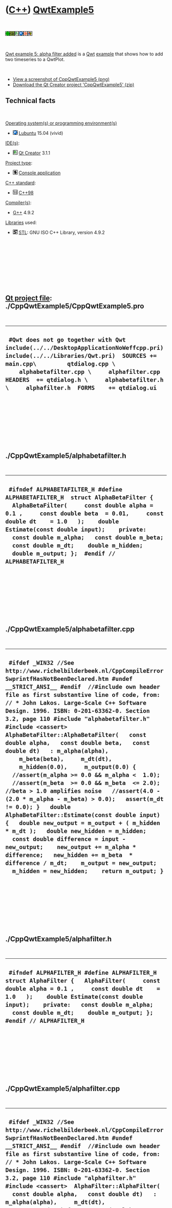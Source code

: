 



 

 

 

 

 

([C++](Cpp.md)) [QwtExample5](CppQwtExample5.md)
==================================================

 

![Qwt](PicQwt.png)![Qt](PicQt.png)![Qt
Creator](PicQtCreator.png)![Lubuntu](PicLubuntu.png)![Ubuntu](PicUbuntu.png)![Windows](PicWindows.png)

 

[Qwt example 5: alpha filter added](CppQwtExample5.md) is a
[Qwt](CppQwt.md) [example](CppExample.md) that shows how to add two
timeseries to a QwtPlot.

 

-   [View a screenshot of CppQwtExample5 (png)](CppQwtExample5.png)
-   [Download the Qt Creator project
    'CppQwtExample5' (zip)](CppQwtExample5.zip)

Technical facts
---------------

 

[Operating system(s) or programming environment(s)](CppOs.md)

-   ![Lubuntu](PicLubuntu.png) [Lubuntu](CppLubuntu.md) 15.04 (vivid)

[IDE(s)](CppIde.md):

-   ![Qt Creator](PicQtCreator.png) [Qt Creator](CppQtCreator.md) 3.1.1

[Project type](CppQtProjectType.md):

-   ![console](PicConsole.png) [Console
    application](CppConsoleApplication.md)

[C++ standard](CppStandard.md):

-   ![C++98](PicCpp98.png) [C++98](Cpp98.md)

[Compiler(s)](CppCompiler.md):

-   [G++](CppGpp.md) 4.9.2

[Libraries](CppLibrary.md) used:

-   ![STL](PicStl.png) [STL](CppStl.md): GNU ISO C++ Library, version
    4.9.2

 

 

 

 

 

[Qt project file](CppQtProjectFile.md): ./CppQwtExample5/CppQwtExample5.pro
----------------------------------------------------------------------------

 

  ---------------------------------------------------------------------------------------------------------------------------------------------------------------------------------------------------------------------------------------------------------------------------------------------------------------
  ` #Qwt does not go together with Qwt include(../../DesktopApplicationNoWeffcpp.pri) include(../../Libraries/Qwt.pri)  SOURCES += main.cpp\         qtdialog.cpp \     alphabetafilter.cpp \     alphafilter.cpp  HEADERS  += qtdialog.h \     alphabetafilter.h \     alphafilter.h  FORMS    += qtdialog.ui`
  ---------------------------------------------------------------------------------------------------------------------------------------------------------------------------------------------------------------------------------------------------------------------------------------------------------------

 

 

 

 

 

./CppQwtExample5/alphabetafilter.h
----------------------------------

 

  ----------------------------------------------------------------------------------------------------------------------------------------------------------------------------------------------------------------------------------------------------------------------------------------------------------------------------------------------------------------------------------------------------
  ` #ifndef ALPHABETAFILTER_H #define ALPHABETAFILTER_H  struct AlphaBetaFilter {   AlphaBetaFilter(     const double alpha = 0.1 ,     const double beta  = 0.01,     const double dt    = 1.0   );    double Estimate(const double input);    private:   const double m_alpha;   const double m_beta;   const double m_dt;    double m_hidden;   double m_output; };  #endif // ALPHABETAFILTER_H`
  ----------------------------------------------------------------------------------------------------------------------------------------------------------------------------------------------------------------------------------------------------------------------------------------------------------------------------------------------------------------------------------------------------

 

 

 

 

 

./CppQwtExample5/alphabetafilter.cpp
------------------------------------

 

  -------------------------------------------------------------------------------------------------------------------------------------------------------------------------------------------------------------------------------------------------------------------------------------------------------------------------------------------------------------------------------------------------------------------------------------------------------------------------------------------------------------------------------------------------------------------------------------------------------------------------------------------------------------------------------------------------------------------------------------------------------------------------------------------------------------------------------------------------------------------------------------------------------------------------------------------------------------------------------------------------------------------------------------------------------------------------------------------------------------------------
  ` #ifdef _WIN32 //See http://www.richelbilderbeek.nl/CppCompileErrorSwprintfHasNotBeenDeclared.htm #undef __STRICT_ANSI__ #endif  //#include own header file as first substantive line of code, from: // * John Lakos. Large-Scale C++ Software Design. 1996. ISBN: 0-201-63362-0. Section 3.2, page 110 #include "alphabetafilter.h"  #include <cassert>  AlphaBetaFilter::AlphaBetaFilter(   const double alpha,   const double beta,   const double dt)   : m_alpha(alpha),     m_beta(beta),     m_dt(dt),     m_hidden(0.0),     m_output(0.0) {   //assert(m_alpha >= 0.0 && m_alpha <  1.0);   //assert(m_beta  >= 0.0 && m_beta  <= 2.0); //beta > 1.0 amplifies noise   //assert(4.0 - (2.0 * m_alpha - m_beta) > 0.0);   assert(m_dt != 0.0); }   double AlphaBetaFilter::Estimate(const double input) {   double new_output = m_output + ( m_hidden * m_dt );   double new_hidden = m_hidden;    const double difference = input - new_output;    new_output += m_alpha * difference;   new_hidden += m_beta  * difference / m_dt;    m_output = new_output;   m_hidden = new_hidden;    return m_output; }`
  -------------------------------------------------------------------------------------------------------------------------------------------------------------------------------------------------------------------------------------------------------------------------------------------------------------------------------------------------------------------------------------------------------------------------------------------------------------------------------------------------------------------------------------------------------------------------------------------------------------------------------------------------------------------------------------------------------------------------------------------------------------------------------------------------------------------------------------------------------------------------------------------------------------------------------------------------------------------------------------------------------------------------------------------------------------------------------------------------------------------------

 

 

 

 

 

./CppQwtExample5/alphafilter.h
------------------------------

 

  -------------------------------------------------------------------------------------------------------------------------------------------------------------------------------------------------------------------------------------------------------------------------------------------------------
  ` #ifndef ALPHAFILTER_H #define ALPHAFILTER_H  struct AlphaFilter {   AlphaFilter(     const double alpha = 0.1 ,     const double dt    = 1.0   );    double Estimate(const double input);    private:   const double m_alpha;   const double m_dt;    double m_output; };  #endif // ALPHAFILTER_H`
  -------------------------------------------------------------------------------------------------------------------------------------------------------------------------------------------------------------------------------------------------------------------------------------------------------

 

 

 

 

 

./CppQwtExample5/alphafilter.cpp
--------------------------------

 

  ----------------------------------------------------------------------------------------------------------------------------------------------------------------------------------------------------------------------------------------------------------------------------------------------------------------------------------------------------------------------------------------------------------------------------------------------------------------------------------------------------------------------------------------------------------------------------------------------------------------------------------------------------------------------------------------------------------------------------------------------------------------------------------------------------------------------------------------------------
  ` #ifdef _WIN32 //See http://www.richelbilderbeek.nl/CppCompileErrorSwprintfHasNotBeenDeclared.htm #undef __STRICT_ANSI__ #endif  //#include own header file as first substantive line of code, from: // * John Lakos. Large-Scale C++ Software Design. 1996. ISBN: 0-201-63362-0. Section 3.2, page 110 #include "alphafilter.h"  #include <cassert>  AlphaFilter::AlphaFilter(   const double alpha,   const double dt)   : m_alpha(alpha),     m_dt(dt),     m_output(0.0) {   //assert(m_alpha >= 0.0 && m_alpha <  1.0);   //assert(m_beta  >= 0.0 && m_beta  <= 2.0); //beta > 1.0 amplifies noise   //assert(4.0 - (2.0 * m_alpha - m_beta) > 0.0);   assert(m_dt != 0.0); }   double AlphaFilter::Estimate(const double input) {   const double difference = input - m_output;    m_output += m_alpha * difference;    return m_output; }`
  ----------------------------------------------------------------------------------------------------------------------------------------------------------------------------------------------------------------------------------------------------------------------------------------------------------------------------------------------------------------------------------------------------------------------------------------------------------------------------------------------------------------------------------------------------------------------------------------------------------------------------------------------------------------------------------------------------------------------------------------------------------------------------------------------------------------------------------------------------

 

 

 

 

 

./CppQwtExample5/main.cpp
-------------------------

 

  ----------------------------------------------------------------------------------------------------------------------------------------------------------------------
  ` #include <QApplication> #include "qtdialog.h"  int main(int argc, char *argv[]) {   QApplication a(argc, argv);   QtDialog w;   w.show();      return a.exec(); }`
  ----------------------------------------------------------------------------------------------------------------------------------------------------------------------

 

 

 

 

 

./CppQwtExample5/qtdialog.h
---------------------------

 

  -----------------------------------------------------------------------------------------------------------------------------------------------------------------------------------------------------------------------------------------------------------------------------------------------------------------------------------------------------------------------------------------------------------------------------------------------------------------------------------------------------------------------------------------------------------------------------------------------------
  ` #ifndef QTDIALOG_H #define QTDIALOG_H  #ifdef _WIN32 //See http://www.richelbilderbeek.nl/CppCompileErrorSwprintfHasNotBeenDeclared.htm #undef __STRICT_ANSI__ #endif  #include <QDialog>  struct QwtPlotCurve;  namespace Ui {   class QtDialog; }  class QtDialog : public QDialog {   Q_OBJECT    public:   explicit QtDialog(QWidget *parent = 0);   ~QtDialog();    private slots:   void Run();    void on_box_type_currentIndexChanged(int index);  private:   Ui::QtDialog *ui;    QwtPlotCurve * const m_curve_inputs;   QwtPlotCurve * const m_curve_outputs; };  #endif // QTDIALOG_H`
  -----------------------------------------------------------------------------------------------------------------------------------------------------------------------------------------------------------------------------------------------------------------------------------------------------------------------------------------------------------------------------------------------------------------------------------------------------------------------------------------------------------------------------------------------------------------------------------------------------

 

 

 

 

 

./CppQwtExample5/qtdialog.cpp
-----------------------------

 

  ----------------------------------------------------------------------------------------------------------------------------------------------------------------------------------------------------------------------------------------------------------------------------------------------------------------------------------------------------------------------------------------------------------------------------------------------------------------------------------------------------------------------------------------------------------------------------------------------------------------------------------------------------------------------------------------------------------------------------------------------------------------------------------------------------------------------------------------------------------------------------------------------------------------------------------------------------------------------------------------------------------------------------------------------------------------------------------------------------------------------------------------------------------------------------------------------------------------------------------------------------------------------------------------------------------------------------------------------------------------------------------------------------------------------------------------------------------------------------------------------------------------------------------------------------------------------------------------------------------------------------------------------------------------------------------------------------------------------------------------------------------------------------------------------------------------------------------------------------------------------------------------------------------------------------------------------------------------------------------------------------------------------------------------------------------------------------------------------------------------------------------------------------------------------------------------------------------------------------------------------------------------------------------------------------------------------------------------------------------------------------------------------------------------------------------------------------------------------------------------------------------------------------------------------------------------------------------------------------------------------------------------------------------------------------------------------------------------------------------------------------------------------------------------------------------------------------------------------------------------------------------------------------------------------------------------------------------------------------------------------------------------------------------------------------------------------------------------------------------------------------------------------------------------------------------------------------------------------------------------------------------------------------------------
  ` #include "qtdialog.h"  #include "qwt_plot.h" #include "qwt_plot_curve.h"  #include "alphafilter.h" #include "alphabetafilter.h" #include "ui_qtdialog.h"  #if QWT_VERSION >= 0x060100 || !WIN32 #include "qwt_point_data.h" #endif  QtDialog::QtDialog(QWidget *parent) :   QDialog(parent),   ui(new Ui::QtDialog),   m_curve_inputs(new QwtPlotCurve("Inputs")),   m_curve_outputs(new QwtPlotCurve("Outputs")) {   ui->setupUi(this);    #ifdef _WIN32   ui->plot->setCanvasBackground(QBrush(QColor(255,255,255)));   #else   ui->plot->setCanvasBackground(QColor(255,255,255));   #endif    m_curve_inputs->attach(ui->plot);   m_curve_inputs->setStyle(QwtPlotCurve::Lines);   m_curve_inputs->setPen(QPen(QColor(128,128,128)));    m_curve_outputs->attach(ui->plot);   m_curve_outputs->setStyle(QwtPlotCurve::Lines);   m_curve_outputs->setPen(QPen(QColor(0,0,0)));    QObject::connect(ui->alpha,SIGNAL(valueChanged(int)),this,SLOT(Run()));   QObject::connect(ui->beta,SIGNAL(valueChanged(int)),this,SLOT(Run()));   QObject::connect(ui->dt,SIGNAL(valueChanged(int)),this,SLOT(Run()));   ui->box_type->setCurrentIndex(1);   Run(); }  QtDialog::~QtDialog() {   delete ui; }  void QtDialog::Run() {   const int timesteps = 100;   std::vector<double> inputs;   std::vector<double> outputs;   const double alpha     = 1.0 * static_cast<double>(ui->alpha->value())     / static_cast<double>(ui->alpha->maximum());   const double beta     = 2.0 * static_cast<double>(ui->beta->value())     / static_cast<double>(ui->beta->maximum());   const double dt     = 1.0 * static_cast<double>(ui->dt->value())     / static_cast<double>(ui->dt->maximum());    ui->value_alpha->setText(QString::number(alpha));   ui->value_beta->setText(QString::number(beta));   ui->value_dt->setText(QString::number(dt));    if (ui->box_type->currentIndex() == 0)   {     AlphaFilter filter(alpha,dt);     for (int i=0; i!=timesteps; ++i)     {       const double input = static_cast<double>((rand() >> 4) % 100);       const double output = filter.Estimate(input);       inputs.push_back(input);       outputs.push_back(output);     }   }   else   {     AlphaBetaFilter filter(alpha,beta,dt);     for (int i=0; i!=timesteps; ++i)     {       const double input = static_cast<double>((rand() >> 4) % 100);       const double output = filter.Estimate(input);       inputs.push_back(input);       outputs.push_back(output);     }   }   //Plot   {     std::vector<double> timeseries;     for (int i=0; i!=timesteps; ++i)     {       timeseries.push_back(static_cast<double>(i));     }     #if QWT_VERSION >= 0x060100 || !WIN32     m_curve_inputs->setData(new QwtPointArrayData(&timeseries[0],&inputs[0],inputs.size()));     m_curve_outputs->setData(new QwtPointArrayData(&timeseries[0],&outputs[0],outputs.size()));     #else     m_curve_inputs->setData(&timeseries[0],&inputs[0],inputs.size());     m_curve_outputs->setData(&timeseries[0],&outputs[0],outputs.size());     #endif     ui->plot->replot();   } }  void QtDialog::on_box_type_currentIndexChanged(int index) {   ui->beta->setVisible( index == 1 );   ui->label_beta->setVisible( index == 1 );   ui->value_beta->setVisible( index == 1 );   Run(); }`
  ----------------------------------------------------------------------------------------------------------------------------------------------------------------------------------------------------------------------------------------------------------------------------------------------------------------------------------------------------------------------------------------------------------------------------------------------------------------------------------------------------------------------------------------------------------------------------------------------------------------------------------------------------------------------------------------------------------------------------------------------------------------------------------------------------------------------------------------------------------------------------------------------------------------------------------------------------------------------------------------------------------------------------------------------------------------------------------------------------------------------------------------------------------------------------------------------------------------------------------------------------------------------------------------------------------------------------------------------------------------------------------------------------------------------------------------------------------------------------------------------------------------------------------------------------------------------------------------------------------------------------------------------------------------------------------------------------------------------------------------------------------------------------------------------------------------------------------------------------------------------------------------------------------------------------------------------------------------------------------------------------------------------------------------------------------------------------------------------------------------------------------------------------------------------------------------------------------------------------------------------------------------------------------------------------------------------------------------------------------------------------------------------------------------------------------------------------------------------------------------------------------------------------------------------------------------------------------------------------------------------------------------------------------------------------------------------------------------------------------------------------------------------------------------------------------------------------------------------------------------------------------------------------------------------------------------------------------------------------------------------------------------------------------------------------------------------------------------------------------------------------------------------------------------------------------------------------------------------------------------------------------------------------------------

 

 

 

 

 





 




This page has been created by the [tool](Tools.md)
[CodeToHtml](ToolCodeToHtml.md)
